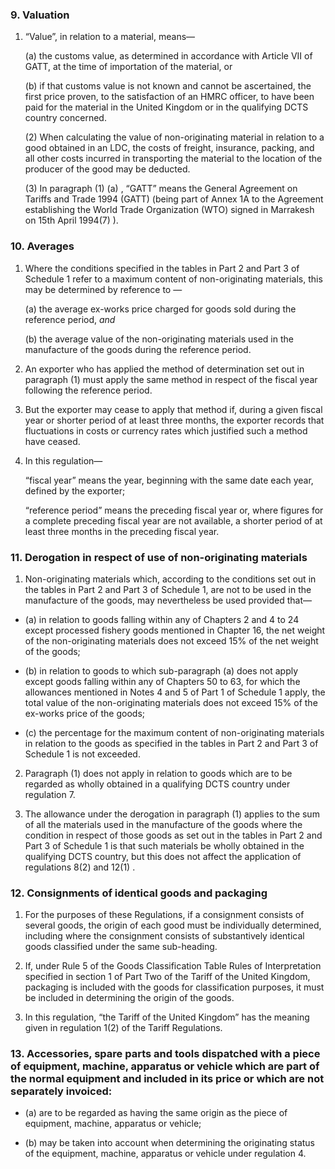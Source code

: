 ### 9. Valuation

1. “Value”, in relation to a material, means—

    (a) the customs value, as determined in accordance with Article VII of GATT, at the time of importation of the material, or

    (b) if that customs value is not known and cannot be ascertained, the first price proven, to the satisfaction of an HMRC officer, to have been paid for the material in the United Kingdom or in the qualifying DCTS country concerned.

    (2) When calculating the value of non-originating material in relation to a good obtained in an LDC, the costs of freight, insurance, packing, and all other costs incurred in transporting the material to the location of the producer of the good may be deducted.

    (3) In paragraph (1) (a) , “GATT” means the General Agreement on Tariffs and Trade 1994 (GATT) (being part of Annex 1A to the Agreement establishing the World Trade Organization (WTO) signed in Marrakesh on 15th April 1994(7) ).

### 10. Averages

1. Where the conditions specified in the tables in Part 2 and Part 3 of Schedule 1 refer to a maximum content of non-originating materials, this may be determined by reference to —

    (a) the average ex-works price charged for goods sold during the reference period, *and*

    (b) the average value of the non-originating materials used in the manufacture of the goods during the reference period.

2. An exporter who has applied the method of determination set out in paragraph (1) must apply the same method in respect of the fiscal year following the reference period.

3. But the exporter may cease to apply that method if, during a given fiscal year or shorter period of at least three months, the exporter records that fluctuations in costs or currency rates which justified such a method have ceased.

4. In this regulation—

    “fiscal year” means the year, beginning with the same date each year, defined by the exporter;

    “reference period” means the preceding fiscal year or, where figures for a complete preceding fiscal year are not available, a shorter period of at least three months in the preceding fiscal year.

### 11. Derogation in respect of use of non-originating materials

1. Non-originating materials which, according to the conditions set out in the tables in Part 2 and Part 3 of Schedule 1, are not to be used in the manufacture of the goods, may nevertheless be used provided that—

- (a) in relation to goods falling within any of Chapters 2 and 4 to 24 except processed fishery goods mentioned in Chapter 16, the net weight of the non-originating materials does not exceed 15% of the net weight of the goods;

- (b) in relation to goods to which sub-paragraph (a) does not apply except goods falling within any of Chapters 50 to 63, for which the allowances mentioned in Notes 4 and 5 of Part 1 of Schedule 1 apply, the total value of the non-originating materials does not exceed 15% of the ex-works price of the goods;

- (c) the percentage for the maximum content of non-originating materials in relation to the goods as specified in the tables in Part 2 and Part 3 of Schedule 1 is not exceeded.

2. Paragraph (1) does not apply in relation to goods which are to be regarded as wholly obtained in a qualifying DCTS country under regulation 7.

3. The allowance under the derogation in paragraph (1) applies to the sum of all the materials used in the manufacture of the goods where the condition in respect of those goods as set out in the tables in Part 2 and Part 3 of Schedule 1 is that such materials be wholly obtained in the qualifying DCTS country, but this does not affect the application of regulations 8(2) and 12(1) .

### 12. Consignments of identical goods and packaging

1. For the purposes of these Regulations, if a consignment consists of several goods, the origin of each good must be individually determined, including where the consignment consists of substantively identical goods classified under the same sub-heading.

2. If, under Rule 5 of the Goods Classification Table Rules of Interpretation specified in section 1 of Part Two of the Tariff of the United Kingdom, packaging is included with the goods for classification purposes, it must be included in determining the origin of the goods.

3. In this regulation, “the Tariff of the United Kingdom” has the meaning given in regulation 1(2) of the Tariff Regulations.

### 13. Accessories, spare parts and tools dispatched with a piece of equipment, machine, apparatus or vehicle which are part of the normal equipment and included in its price or which are not separately invoiced:

- (a) are to be regarded as having the same origin as the piece of equipment, machine, apparatus or vehicle;

- (b) may be taken into account when determining the originating status of the equipment, machine, apparatus or vehicle under regulation 4.